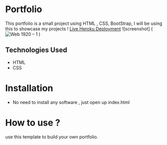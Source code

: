 # Portfolio

This portfolio is a small project using HTML , CSS, BootStrap, I will be using this to showcase my projects !
[Live Heroku Deployment](https://alexb-portfolio.herokuapp.com/)
![screenshot] (![Web 1920 – 1](https://user-images.githubusercontent.com/93298300/141877925-38fd2b37-2248-4d2b-9458-79118909ebfa.jpg)
)
## Technologies Used
* HTML
* CSS
# Installation
* No need to install any software , just open up index.html
# How to use ?
use this template to build your own portfolio.
